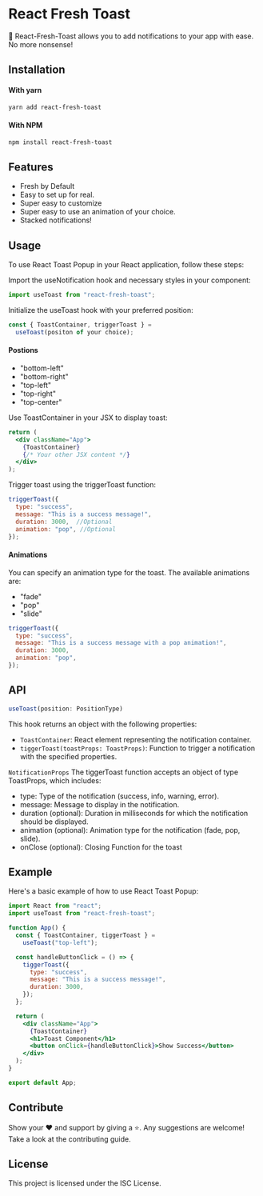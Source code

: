 # React Fresh Toast

🎉 React-Fresh-Toast allows you to add notifications to your app with ease. No more nonsense!

## Installation

#### With yarn

```sh
yarn add react-fresh-toast
```

#### With NPM

```sh
npm install react-fresh-toast
```

## Features

- Fresh by Default
- Easy to set up for real.
- Super easy to customize
- Super easy to use an animation of your choice.
- Stacked notifications!

## Usage

To use React Toast Popup in your React application, follow these steps:

Import the useNotification hook and necessary styles in your component:

```jsx
import useToast from "react-fresh-toast";
```

Initialize the useToast hook with your preferred position:

```jsx
const { ToastContainer, triggerToast } =
  useToast(positon of your choice);
```

#### Postions

- "bottom-left"
- "bottom-right"
- "top-left"
- "top-right"
- "top-center"

Use ToastContainer in your JSX to display toast:

```jsx
return (
  <div className="App">
    {ToastContainer}
    {/* Your other JSX content */}
  </div>
);
```

Trigger toast using the triggerToast function:

```jsx
triggerToast({
  type: "success",
  message: "This is a success message!",
  duration: 3000,  //Optional
  animation: "pop", //Optional
});
```

#### Animations

You can specify an animation type for the toast. The available animations are:

- "fade"
- "pop"
- "slide"

```jsx
triggerToast({
  type: "success",
  message: "This is a success message with a pop animation!",
  duration: 3000,
  animation: "pop",
});
```

## API

```jsx
useToast(position: PositionType)
```

This hook returns an object with the following properties:

- `ToastContainer`: React element representing the notification container.
- `tiggerToast(toastProps: ToastProps)`: Function to trigger a notification with the specified properties.


`NotificationProps`
The tiggerToast function accepts an object of type ToastProps, which includes:


- type: Type of the notification (success, info, warning, error).
- message: Message to display in the notification.
- duration (optional): Duration in milliseconds for which the notification should be displayed.
- animation (optional): Animation type for the notification (fade, pop, slide).
- onClose (optional): Closing Function for the toast

## Example

Here's a basic example of how to use React Toast Popup:

```jsx
import React from "react";
import useToast from "react-fresh-toast";

function App() {
  const { ToastContainer, tiggerToast } =
    useToast("top-left");

  const handleButtonClick = () => {
    tiggerToast({
      type: "success",
      message: "This is a success message!",
      duration: 3000,
    });
  };

  return (
    <div className="App">
      {ToastContainer}
      <h1>Toast Component</h1>
      <button onClick={handleButtonClick}>Show Success</button>
    </div>
  );
}

export default App;
```

## Contribute

Show your ❤️ and support by giving a ⭐. Any suggestions are welcome! Take a look at the contributing guide.

## License

This project is licensed under the ISC License.
